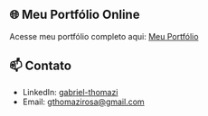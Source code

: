 ## 🌐 Meu Portfólio Online

Acesse meu portfólio completo aqui: [Meu Portfólio](https://gabriel-thomazi.github.io/meu_portifolio/intro.html)

## 📫 Contato

- LinkedIn: [gabriel-thomazi](https://gabriel-thomazi.github.io/meu_portifolio/intro.html)
- Email: gthomazirosa@gmail.com
